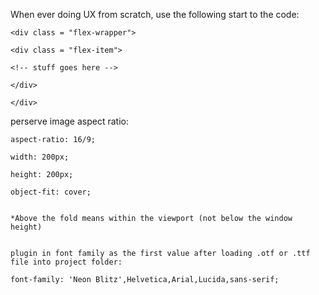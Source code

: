 When ever doing UX from scratch, use the following start to the code:

<style>
    
	    .flex-wrapper {
			display: flex;
			flex-wrap: wrap;
			justify-content: space-between;
			align-items: center;
	     }

	    .flex-item {
			width: 32%;
			height: auto;
	    }


	    @media screen and (max-width:980px){
		 .flex-item {
			width: 50%;
			height: auto;
		}
	   }

	    @media screen and (max-width:768px){
	    .flex-item {
	        width: 100%;
		height: auto;
	     }
	  }
    
    
</style>

    <div class = "flex-wrapper">

    <div class = "flex-item">

    <!-- stuff goes here -->

    </div>

    </div>


perserve image aspect ratio:

    aspect-ratio: 16/9;
    
	width: 200px;
    
    height: 200px;
    
	object-fit: cover;
	
	
	*Above the fold means within the viewport (not below the window height) 
	
	
	plugin in font family as the first value after loading .otf or .ttf file into project folder:
	
	font-family: 'Neon Blitz',Helvetica,Arial,Lucida,sans-serif;


